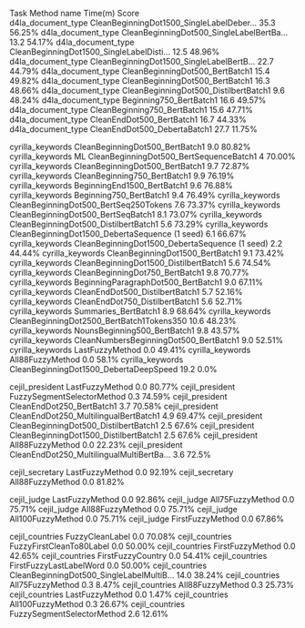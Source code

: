 Task                  Method name                                 Time(m) Score   
d4la_document_type    CleanBeginningDot1500_SingleLabelDeber…        35.3 56.25%
d4la_document_type    CleanBeginningDot500_SingleLabelBertBa…        13.2 54.17%
d4la_document_type    CleanBeginningDot1500_SingleLabelDisti…        12.5 48.96%
d4la_document_type    CleanBeginningDot1500_SingleLabelBertB…        22.7 44.79%
d4la_document_type    CleanBeginningDot500_BertBatch1                15.4 49.82%
d4la_document_type    CleanBeginningDot500_BertBatch1                16.3 48.66%
d4la_document_type    CleanBeginningDot500_DistilbertBatch1           9.6 48.24%
d4la_document_type    Beginning750_BertBatch1                        16.6 49.57%
d4la_document_type    CleanBeginning750_BertBatch1                   15.6 47.71%
d4la_document_type    CleanEndDot500_BertBatch1                      16.7 44.33%
d4la_document_type    CleanEndDot500_DebertaBatch1                   27.7 11.75%

cyrilla_keywords      CleanBeginningDot500_BertBatch1                 9.0 80.82%
cyrilla_keywords      ML CleanBeginningDot500_BertSequenceBatch1        4 70.00%
cyrilla_keywords      CleanBeginningDot500_BertBatch1                 9.7 72.87%
cyrilla_keywords      CleanBeginning750_BertBatch1                    9.9 76.19%
cyrilla_keywords      BeginningEnd1500_BertBatch1                     9.6 76.88%
cyrilla_keywords      Beginning750_BertBatch1                         9.4 76.49%
cyrilla_keywords      CleanBeginningDot500_BertSeq250Tokens           7.6 73.37%
cyrilla_keywords      CleanBeginningDot500_BertSeqBatch1              8.1 73.07%
cyrilla_keywords      CleanBeginningDot500_DistilbertBatch1           5.6 73.29%
cyrilla_keywords      CleanBeginningDot1500_DebertaSequence (1 seed)  6.1 66.67%
cyrilla_keywords      CleanBeginningDot1500_DebertaSequence (1 seed)  2.2 44.44%
cyrilla_keywords      CleanBeginningDot1500_BertBatch1                9.1 73.42%
cyrilla_keywords      CleanBeginningDot1500_DistilbertBatch1          5.6 74.54%
cyrilla_keywords      CleanBeginningDot750_BertBatch1                 9.8 70.77%
cyrilla_keywords      BeginningParagraphDot500_BertBatch1             9.0 67.11%
cyrilla_keywords      CleanEndDot500_DistilbertBatch1                 5.7 52.16%
cyrilla_keywords      CleanEndDot750_DistilbertBatch1                 5.6 52.71%
cyrilla_keywords      Summaries_BertBatch1                            8.9 68.64%
cyrilla_keywords      CleanBeginningDot2500_BertBatch1Tokens350      10.6 48.23%
cyrilla_keywords      NounsBeginning500_BertBatch1                    9.8 43.57%
cyrilla_keywords      CleanNumbersBeginningDot500_BertBatch1          9.0 52.51%
cyrilla_keywords      LastFuzzyMethod                                 0.0 49.41%
cyrilla_keywords      All88FuzzyMethod                                0.0  58.1%
cyrilla_keywords      CleanBeginningDot1500_DebertaDeepSpeed          19.2  0.0%

cejil_president       LastFuzzyMethod                                 0.0 80.77%
cejil_president       FuzzySegmentSelectorMethod                      0.3 74.59%
cejil_president       CleanEndDot250_BertBatch1                       3.7 70.58%
cejil_president       CleanEndDot250_MultilingualBertBatch1           4.9 69.47%
cejil_president       CleanBeginningDot500_DistilbertBatch1           2.5  67.6%
cejil_president       CleanBeginningDot1500_DistilbertBatch1          2.5  67.6%
cejil_president       All88FuzzyMethod                                0.0 22.23%
cejil_president       CleanEndDot250_MultilingualMultiBertBa…         3.6  72.5%

cejil_secretary       LastFuzzyMethod                                 0.0 92.19%
cejil_secretary       All88FuzzyMethod                                0.0 81.82%

cejil_judge           LastFuzzyMethod                                 0.0 92.86%
cejil_judge           All75FuzzyMethod                                0.0 75.71%
cejil_judge           All88FuzzyMethod                                0.0 75.71%
cejil_judge           All100FuzzyMethod                               0.0 75.71%
cejil_judge           FirstFuzzyMethod                                0.0 67.86%

cejil_countries       FuzzyCleanLabel                                 0.0 70.08%
cejil_countries       FuzzyFirstCleanTo80Label                        0.0 50.00%
cejil_countries       FirstFuzzyMethod                                0.0 42.65%
cejil_countries       FirstFuzzyCountry                               0.0 54.41%
cejil_countries       FirstFuzzyLastLabelWord                         0.0 50.00%
cejil_countries       CleanBeginningDot500_SingleLabelMultiB…        14.0 38.24%
cejil_countries       All75FuzzyMethod                                0.3  8.47%
cejil_countries       All88FuzzyMethod                                0.3 25.73%
cejil_countries       LastFuzzyMethod                                 0.0  1.47%
cejil_countries       All100FuzzyMethod                               0.3 26.67%
cejil_countries       FuzzySegmentSelectorMethod                      2.6 12.61%
